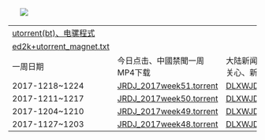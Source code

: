 <TABLE>
     <tbody>  
       <IMG SRC="https://github.com/goodabc/news/blob/master/Bt_Emule/bt.jpg">       
         <tr><td><a href='https://github.com/goodabc/news/blob/master/Bt_Emule/Bt_Emule.zip?raw=true'>utorrent(bt)、电骡程式</a></td>  </tr>
         <tr><td><a href='https://github.com/goodabc/news/blob/master/Bt_Emule/ed2k.txt?raw=true'>ed2k+utorrent_magnet.txt</a></td>  </tr>
   <tr>
       <td>一周日期</td>
       <td>今日点击、中國禁聞一周MP4下载</td>
	  <td>大陆新闻解讀、热点互动、世事关心、新闻周刊..MP4下载</td>
     </tr>
 <tr>
       <td>2017-1218~1224</td>
       <td><a href='https://github.com/goodabc/news/blob/master/Bt_Emule/JRDJ_2017week51.torrent?raw=true'>JRDJ_2017week51.torrent</a></td>
       <td><a href='https://github.com/goodabc/news/blob/master/Bt_Emule/DLXWJD_2017week51.torrent?raw=true'>DLXWJD_2017week51.torrent</a></td>     
     <tr>
         <tr>
       <td>2017-1211~1217</td>
       <td><a href='https://github.com/goodabc/news/blob/master/Bt_Emule/JRDJ_2017week50.torrent?raw=true'>JRDJ_2017week50.torrent</a></td>
       <td><a href='https://github.com/goodabc/news/blob/master/Bt_Emule/DLXWJD_2017week50.torrent?raw=true'>DLXWJD_2017week50.torrent</a></td>     
     <tr>	      
         <tr>
       <td>2017-1204~1210</td>
       <td><a href='https://github.com/goodabc/news/blob/master/Bt_Emule/JRDJ_2017week49.torrent?raw=true'>JRDJ_2017week49.torrent</a></td>
       <td><a href='https://github.com/goodabc/news/blob/master/Bt_Emule/DLXWJD_2017week49.torrent?raw=true'>DLXWJD_2017week49.torrent</a></td>     
     <tr>
       <td>2017-1127~1203</td>
       <td><a href='https://github.com/goodabc/news/blob/master/Bt_Emule/JRDJ_2017week48.torrent?raw=true'>JRDJ_2017week48.torrent</a></td>
       <td><a href='https://github.com/goodabc/news/blob/master/Bt_Emule/DLXWJD_2017week48.torrent?raw=true'>DLXWJD_2017week48.torrent</a></td>
     </tr>         
   </tbody>
  </TABLE>

